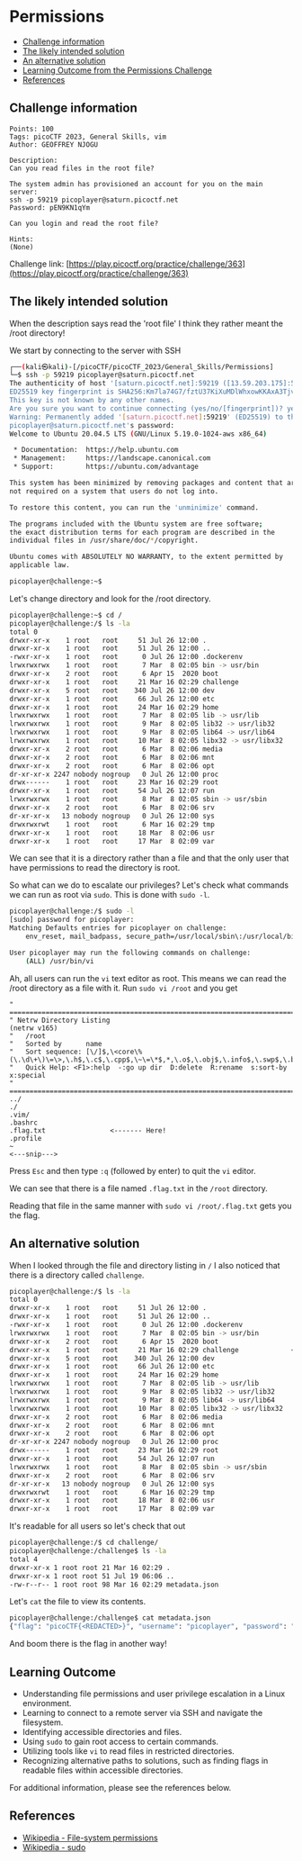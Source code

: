 # Permissions

- [Challenge information](#challenge-information)
- [The likely intended solution](#the-likely-intended-solution)
- [An alternative solution](#an-alternative-solution)
- [Learning Outcome from the Permissions Challenge](#learning-outcome)
- [References](#references)

## Challenge information
```
Points: 100
Tags: picoCTF 2023, General Skills, vim
Author: GEOFFREY NJOGU

Description:
Can you read files in the root file?

The system admin has provisioned an account for you on the main server:
ssh -p 59219 picoplayer@saturn.picoctf.net
Password: pEN9KN1qYm

Can you login and read the root file?

Hints:
(None)
```
Challenge link: [https://play.picoctf.org/practice/challenge/363](https://play.picoctf.org/practice/challenge/363)

## The likely intended solution

When the description says read the 'root file' I think they rather meant the /root directory!

We start by connecting to the server with SSH
```bash
┌──(kali㉿kali)-[/picoCTF/picoCTF_2023/General_Skills/Permissions]
└─$ ssh -p 59219 picoplayer@saturn.picoctf.net
The authenticity of host '[saturn.picoctf.net]:59219 ([13.59.203.175]:59219)' can't be established.
ED25519 key fingerprint is SHA256:Km7la74G7/fztU37KiXuMDlWhxowKKAxA3TjvWy1Y0o.
This key is not known by any other names.
Are you sure you want to continue connecting (yes/no/[fingerprint])? yes
Warning: Permanently added '[saturn.picoctf.net]:59219' (ED25519) to the list of known hosts.
picoplayer@saturn.picoctf.net's password: 
Welcome to Ubuntu 20.04.5 LTS (GNU/Linux 5.19.0-1024-aws x86_64)

 * Documentation:  https://help.ubuntu.com
 * Management:     https://landscape.canonical.com
 * Support:        https://ubuntu.com/advantage

This system has been minimized by removing packages and content that are
not required on a system that users do not log into.

To restore this content, you can run the 'unminimize' command.

The programs included with the Ubuntu system are free software;
the exact distribution terms for each program are described in the
individual files in /usr/share/doc/*/copyright.

Ubuntu comes with ABSOLUTELY NO WARRANTY, to the extent permitted by
applicable law.

picoplayer@challenge:~$ 
```

Let's change directory and look for the /root directory.
```bash
picoplayer@challenge:~$ cd /
picoplayer@challenge:/$ ls -la
total 0
drwxr-xr-x    1 root   root     51 Jul 26 12:00 .
drwxr-xr-x    1 root   root     51 Jul 26 12:00 ..
-rwxr-xr-x    1 root   root      0 Jul 26 12:00 .dockerenv
lrwxrwxrwx    1 root   root      7 Mar  8 02:05 bin -> usr/bin
drwxr-xr-x    2 root   root      6 Apr 15  2020 boot
drwxr-xr-x    1 root   root     21 Mar 16 02:29 challenge
drwxr-xr-x    5 root   root    340 Jul 26 12:00 dev
drwxr-xr-x    1 root   root     66 Jul 26 12:00 etc
drwxr-xr-x    1 root   root     24 Mar 16 02:29 home
lrwxrwxrwx    1 root   root      7 Mar  8 02:05 lib -> usr/lib
lrwxrwxrwx    1 root   root      9 Mar  8 02:05 lib32 -> usr/lib32
lrwxrwxrwx    1 root   root      9 Mar  8 02:05 lib64 -> usr/lib64
lrwxrwxrwx    1 root   root     10 Mar  8 02:05 libx32 -> usr/libx32
drwxr-xr-x    2 root   root      6 Mar  8 02:06 media
drwxr-xr-x    2 root   root      6 Mar  8 02:06 mnt
drwxr-xr-x    2 root   root      6 Mar  8 02:06 opt
dr-xr-xr-x 2247 nobody nogroup   0 Jul 26 12:00 proc
drwx------    1 root   root     23 Mar 16 02:29 root                         <------- Here!
drwxr-xr-x    1 root   root     54 Jul 26 12:07 run
lrwxrwxrwx    1 root   root      8 Mar  8 02:05 sbin -> usr/sbin
drwxr-xr-x    2 root   root      6 Mar  8 02:06 srv
dr-xr-xr-x   13 nobody nogroup   0 Jul 26 12:00 sys
drwxrwxrwt    1 root   root      6 Mar 16 02:29 tmp
drwxr-xr-x    1 root   root     18 Mar  8 02:06 usr
drwxr-xr-x    1 root   root     17 Mar  8 02:09 var
```

We can see that it is a directory rather than a file and that the only user that have permissions to read the directory is root.

So what can we do to escalate our privileges? Let's check what commands we can run as root via `sudo`.
This is done with `sudo -l`.
```bash
picoplayer@challenge:/$ sudo -l
[sudo] password for picoplayer: 
Matching Defaults entries for picoplayer on challenge:
    env_reset, mail_badpass, secure_path=/usr/local/sbin\:/usr/local/bin\:/usr/sbin\:/usr/bin\:/sbin\:/bin\:/snap/bin

User picoplayer may run the following commands on challenge:
    (ALL) /usr/bin/vi

```

Ah, all users can run the `vi` text editor as root. This means we can read the /root directory as a file with it.
Run `sudo vi /root` and you get
```
" ============================================================================
" Netrw Directory Listing                                        (netrw v165)
"   /root
"   Sorted by      name
"   Sort sequence: [\/]$,\<core\%(\.\d\+\)\=\>,\.h$,\.c$,\.cpp$,\~\=\*$,*,\.o$,\.obj$,\.info$,\.swp$,\.bak$,\~$
"   Quick Help: <F1>:help  -:go up dir  D:delete  R:rename  s:sort-by  x:special
" ==============================================================================
../                                                                                                                                                                                             
./
.vim/
.bashrc
.flag.txt                <------- Here!
.profile
~      
<---snip--->
```

Press `Esc` and then type `:q` (followed by enter) to quit the `vi` editor.

We can see that there is a file named `.flag.txt` in the `/root` directory.

Reading that file in the same manner with `sudo vi /root/.flag.txt` gets you the flag.

## An alternative solution

When I looked through the file and directory listing in `/` I also noticed that there is a directory called `challenge`.
```bash
picoplayer@challenge:/$ ls -la
total 0
drwxr-xr-x    1 root   root     51 Jul 26 12:00 .
drwxr-xr-x    1 root   root     51 Jul 26 12:00 ..
-rwxr-xr-x    1 root   root      0 Jul 26 12:00 .dockerenv
lrwxrwxrwx    1 root   root      7 Mar  8 02:05 bin -> usr/bin
drwxr-xr-x    2 root   root      6 Apr 15  2020 boot
drwxr-xr-x    1 root   root     21 Mar 16 02:29 challenge             <------- Here!
drwxr-xr-x    5 root   root    340 Jul 26 12:00 dev
drwxr-xr-x    1 root   root     66 Jul 26 12:00 etc
drwxr-xr-x    1 root   root     24 Mar 16 02:29 home
lrwxrwxrwx    1 root   root      7 Mar  8 02:05 lib -> usr/lib
lrwxrwxrwx    1 root   root      9 Mar  8 02:05 lib32 -> usr/lib32
lrwxrwxrwx    1 root   root      9 Mar  8 02:05 lib64 -> usr/lib64
lrwxrwxrwx    1 root   root     10 Mar  8 02:05 libx32 -> usr/libx32
drwxr-xr-x    2 root   root      6 Mar  8 02:06 media
drwxr-xr-x    2 root   root      6 Mar  8 02:06 mnt
drwxr-xr-x    2 root   root      6 Mar  8 02:06 opt
dr-xr-xr-x 2247 nobody nogroup   0 Jul 26 12:00 proc
drwx------    1 root   root     23 Mar 16 02:29 root                         
drwxr-xr-x    1 root   root     54 Jul 26 12:07 run
lrwxrwxrwx    1 root   root      8 Mar  8 02:05 sbin -> usr/sbin
drwxr-xr-x    2 root   root      6 Mar  8 02:06 srv
dr-xr-xr-x   13 nobody nogroup   0 Jul 26 12:00 sys
drwxrwxrwt    1 root   root      6 Mar 16 02:29 tmp
drwxr-xr-x    1 root   root     18 Mar  8 02:06 usr
drwxr-xr-x    1 root   root     17 Mar  8 02:09 var
```

It's readable for all users so let's check that out
```bash
picoplayer@challenge:/$ cd challenge/
picoplayer@challenge:/challenge$ ls -la
total 4
drwxr-xr-x 1 root root 21 Mar 16 02:29 .
drwxr-xr-x 1 root root 51 Jul 19 06:06 ..
-rw-r--r-- 1 root root 98 Mar 16 02:29 metadata.json
```

Let's `cat` the file to view its contents.
```bash
picoplayer@challenge:/challenge$ cat metadata.json
{"flag": "picoCTF{<REDACTED>}", "username": "picoplayer", "password": "pEN9KN1qYm"}
```

And boom there is the flag in another way!

## Learning Outcome

- Understanding file permissions and user privilege escalation in a Linux environment.
- Learning to connect to a remote server via SSH and navigate the filesystem.
- Identifying accessible directories and files.
- Using `sudo` to gain root access to certain commands.
- Utilizing tools like `vi` to read files in restricted directories.
- Recognizing alternative paths to solutions, such as finding flags in readable files within accessible directories.


For additional information, please see the references below.

## References

- [Wikipedia - File-system permissions](https://en.wikipedia.org/wiki/File-system_permissions)
- [Wikipedia - sudo](https://en.wikipedia.org/wiki/Sudo)